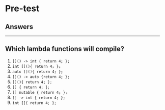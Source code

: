 <!-- .slide: data-background="#111111" -->

# Pre-test

## Answers

___

## Which lambda functions will compile?

1. <!-- .element: class="fragment highlight-green" --> <code>[]() -> int { return 4; };</code>
1. <!-- .element: class="fragment highlight-red" --> <code>int [](){ return 4; };</code>
1. <!-- .element: class="fragment highlight-red" --> <code>auto [](){ return 4; };</code>
1. <!-- .element: class="fragment highlight-green" --> <code>[]() -> auto {return 4; };</code>
1. <!-- .element: class="fragment highlight-green" --> <code>[](){ return 4; };</code>
1. <!-- .element: class="fragment highlight-green" --> <code>[] { return 4; };</code>
1. <!-- .element: class="fragment highlight-red" --> <code>[] mutable { return 4; };</code>
1. <!-- .element: class="fragment highlight-red" --> <code>[] -> int { return 4; };</code>
1. <!-- .element: class="fragment highlight-red" --> <code>int []{ return 4; };</code>
